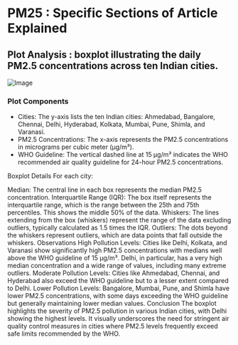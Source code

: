 # PM25 : Specific Sections of Article Explained

## Plot Analysis :  boxplot illustrating the daily PM2.5 concentrations across ten Indian cities.

![Image](#) 

### Plot Components
- Cities: The y-axis lists the ten Indian cities: Ahmedabad, Bangalore, Chennai, Delhi, Hyderabad, Kolkata, Mumbai, Pune, Shimla, and Varanasi.
- PM2.5 Concentrations: The x-axis represents the PM2.5 concentrations in micrograms per cubic meter (µg/m³).
- WHO Guideline: The vertical dashed line at 15 µg/m³ indicates the WHO recommended air quality guideline for 24-hour PM2.5 concentrations.

Boxplot Details
For each city:

Median: The central line in each box represents the median PM2.5 concentration.
Interquartile Range (IQR): The box itself represents the interquartile range, which is the range between the 25th and 75th percentiles. This shows the middle 50% of the data.
Whiskers: The lines extending from the box (whiskers) represent the range of the data excluding outliers, typically calculated as 1.5 times the IQR.
Outliers: The dots beyond the whiskers represent outliers, which are data points that fall outside the whiskers.
Observations
High Pollution Levels: Cities like Delhi, Kolkata, and Varanasi show significantly high PM2.5 concentrations with medians well above the WHO guideline of 15 µg/m³. Delhi, in particular, has a very high median concentration and a wide range of values, including many extreme outliers.
Moderate Pollution Levels: Cities like Ahmedabad, Chennai, and Hyderabad also exceed the WHO guideline but to a lesser extent compared to Delhi.
Lower Pollution Levels: Bangalore, Mumbai, Pune, and Shimla have lower PM2.5 concentrations, with some days exceeding the WHO guideline but generally maintaining lower median values.
Conclusion
The boxplot highlights the severity of PM2.5 pollution in various Indian cities, with Delhi showing the highest levels. It visually underscores the need for stringent air quality control measures in cities where PM2.5 levels frequently exceed safe limits recommended by the WHO.
